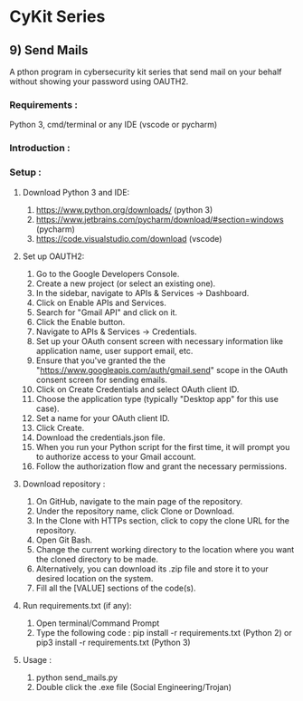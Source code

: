 # CyKit Series  
## 9) Send Mails
A pthon program in cybersecurity kit series that send mail on your behalf without showing your password using OAUTH2.

### Requirements :
Python 3, cmd/terminal or any IDE (vscode or pycharm)

### Introduction : 

### Setup : 
1. Download Python 3 and IDE:
   1. https://www.python.org/downloads/ (python 3)
   2. https://www.jetbrains.com/pycharm/download/#section=windows (pycharm)
   3. https://code.visualstudio.com/download (vscode)

2. Set up OAUTH2: 
   1. Go to the Google Developers Console.
   2. Create a new project (or select an existing one).
   3. In the sidebar, navigate to APIs & Services -> Dashboard.
   4. Click on Enable APIs and Services.
   5. Search for "Gmail API" and click on it.
   6. Click the Enable button.
   7. Navigate to APIs & Services -> Credentials.
   8. Set up your OAuth consent screen with necessary information like application name, user support email, etc.
   9. Ensure that you've granted the the "https://www.googleapis.com/auth/gmail.send" scope in the OAuth consent screen for sending emails.
   10. Click on Create Credentials and select OAuth client ID.
   11. Choose the application type (typically "Desktop app" for this use case).
   12. Set a name for your OAuth client ID.
   13. Click Create.
   14. Download the credentials.json file.
   15. When you run your Python script for the first time, it will prompt you to authorize access to your Gmail account.
   16. Follow the authorization flow and grant the necessary permissions.

3. Download repository :
   1. On GitHub, navigate to the main page of the repository.
   2. Under the repository name, click Clone or Download.
   3. In the Clone with HTTPs section, click to copy the clone URL for the repository.
   4. Open Git Bash.
   5. Change the current working directory to the location where you want the cloned directory to be made.
   6. Alternatively, you can download its .zip file and store it to your desired location on the system.
   7. Fill all the [VALUE] sections of the code(s).

4. Run requirements.txt (if any): 
   1. Open terminal/Command Prompt
   2. Type the following code : pip install -r requirements.txt (Python 2) or pip3 install -r requirements.txt (Python 3)

5. Usage : 
   1. python send_mails.py
   2. Double click the .exe file (Social Engineering/Trojan)
